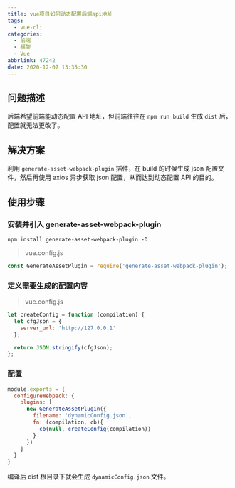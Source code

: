 ```yaml
---
title: vue项目如何动态配置后端api地址
tags:
  - vue-cli
categories:
  - 前端
  - 框架
  - Vue
abbrlink: 47242
date: 2020-12-07 13:35:30
---
```


## 问题描述

后端希望前端能动态配置 API 地址，但前端往往在 `npm run build` 生成 `dist` 后，配置就无法更改了。

## 解决方案

利用 `generate-asset-webpack-plugin` 插件，在 build 的时候生成 json 配置文件，然后再使用 axios 异步获取 json 配置，从而达到动态配置 API 的目的。

## 使用步骤

### 安装并引入 generate-asset-webpack-plugin

```shell
npm install generate-asset-webpack-plugin -D
```

> vue.config.js

```js
const GenerateAssetPlugin = require('generate-asset-webpack-plugin');
```

### 定义需要生成的配置内容

> vue.config.js

```js
let createConfig = function (compilation) {
  let cfgJson = {
    server_url: 'http://127.0.0.1'
  };

  return JSON.stringify(cfgJson);
};
```

### 配置

```js
module.exports = {
  configureWebpack: {
    plugins: [
      new GenerateAssetPlugin({
        filename: 'dynamicConfig.json',
        fn: (compilation, cb){
          cb(null, createConfig(compilation))
        }
      })
    ]
  }
}
```

编译后 dist 根目录下就会生成 `dynamicConfig.json` 文件。
